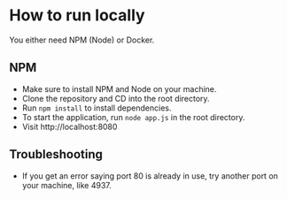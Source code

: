 # How to run locally

You either need NPM (Node) or Docker.

## NPM

- Make sure to install NPM and Node on your machine.
- Clone the repository and CD into the root directory.
- Run `npm install` to install dependencies.
- To start the application, run `node app.js` in the root directory.
- Visit http://localhost:8080

## Troubleshooting

- If you get an error saying port 80 is already in use, try another port on your machine, like 4937.

